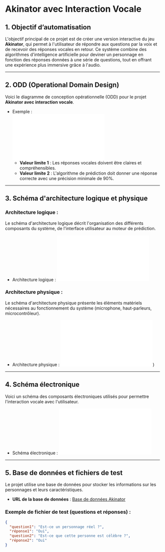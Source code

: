 # **Akinator avec Interaction Vocale**

## **1. Objectif d’automatisation**  
L'objectif principal de ce projet est de créer une version interactive du jeu **Akinator**, qui permet à l'utilisateur de répondre aux questions par la voix et de recevoir des réponses vocales en retour. Ce système combine des algorithmes d'intelligence artificielle pour deviner un personnage en fonction des réponses données à une série de questions, tout en offrant une expérience plus immersive grâce à l'audio.

---

## **2. ODD (Operational Domain Design)**  
Voici le diagramme de conception opérationnelle (ODD) pour le projet **Akinator avec interaction vocale**.  
- Exemple :  
  ![Diagramme ODD](ODD.md)  
  - **Valeur limite 1** : Les réponses vocales doivent être claires et compréhensibles.
  - **Valeur limite 2** : L'algorithme de prédiction doit donner une réponse correcte avec une précision minimale de 90%.

---

## **3. Schéma d'architecture logique et physique**  
### Architecture logique :
Le schéma d'architecture logique décrit l'organisation des différents composants du système, de l'interface utilisateur au moteur de prédiction.
- Architecture logique : ![Schéma logique](ARCHITECTURE_LOGIQUE_PHYSIQUE.md)  

### Architecture physique :
Le schéma d'architecture physique présente les éléments matériels nécessaires au fonctionnement du système (microphone, haut-parleurs, microcontrôleur).
- Architecture physique : ![Schéma physique](ARCHITECTURE_LOGIQUE_PHYSIQUE.md))  

---

## **4. Schéma électronique**  
Voici un schéma des composants électroniques utilisés pour permettre l'interaction vocale avec l'utilisateur.
- Schéma électronique : ![Schéma électronique](SCHEMA_ELECTRONIQUE.md)  

---

## **5. Base de données et fichiers de test**  
Le projet utilise une base de données pour stocker les informations sur les personnages et leurs caractéristiques.  
- **URL de la base de données** : [Base de données Akinator](lien_vers_la_base)  

### Exemple de fichier de test (questions et réponses) :
```json
{
  "question1": "Est-ce un personnage réel ?",
  "réponse1": "Oui",
  "question2": "Est-ce que cette personne est célèbre ?",
  "réponse2": "Oui"
}
